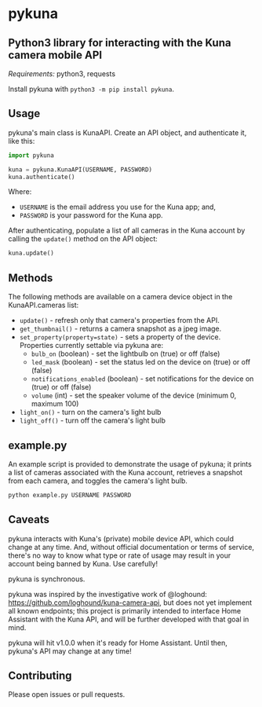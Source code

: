 # pykuna

## Python3 library for interacting with the Kuna camera mobile API

*Requirements:* python3, requests

Install pykuna with `python3 -m pip install pykuna`.

## Usage

pykuna's main class is KunaAPI. Create an API object, and authenticate it, like this:

```python
import pykuna

kuna = pykuna.KunaAPI(USERNAME, PASSWORD)
kuna.authenticate()
```

Where:

- `USERNAME` is the email address you use for the Kuna app; and,
- `PASSWORD` is your password for the Kuna app.

After authenticating, populate a list of all cameras in the Kuna account by calling the `update()` method on the API object:

```python
kuna.update()
```

## Methods

The following methods are available on a camera device object in the KunaAPI.cameras list:

- `update()` - refresh only that camera's properties from the API.
- `get_thumbnail()` - returns a camera snapshot as a jpeg image.
- `set_property(property=state)` - sets a property of the device. Properties currently settable via pykuna are:
  - `bulb_on` (boolean) - set the lightbulb  on (true) or off (false)
  - `led_mask` (boolean) - set the status led on the device on (true) or off (false)
  - `notifications_enabled` (boolean) - set notifications for the device on (true) or off (false)
  - `volume` (int) - set the speaker volume of the device (minimum 0, maximum 100)
- `light_on()` - turn on the camera's light bulb
- `light_off()` - turn off the camera's light bulb

## example.py

An example script is provided to demonstrate the usage of pykuna; it prints a list of cameras associated with the Kuna account, retrieves a snapshot from each camera, and toggles the camera's light bulb.

```python
python example.py USERNAME PASSWORD
```

## Caveats

pykuna interacts with Kuna's (private) mobile device API, which could change at any time. And, without official documentation or terms of service, there's no way to know what type or rate of usage may result in your account being banned by Kuna. Use carefully!

pykuna is synchronous.

pykuna was inspired by the investigative work of @loghound: https://github.com/loghound/kuna-camera-api, but does not yet implement all known endpoints; this project is primarily intended to interface Home Assistant with the Kuna API, and will be further developed with that goal in mind.

pykuna will hit v1.0.0 when it's ready for Home Assistant. Until then, pykuna's API may change at any time!

## Contributing

Please open issues or pull requests.

